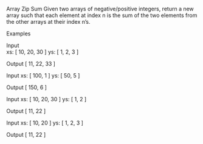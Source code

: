 Array Zip Sum
Given two arrays of negative/positive integers, return a new array such that each element at index n is the sum of the two elements from the other arrays at their index n’s.

Examples

Input	 
xs:
[ 10, 20, 30 ]
ys:
[ 1, 2, 3 ]        

Output
[ 11, 22, 33 ]

Input
xs:
[ 100, 1 ]
ys:
[ 50, 5 ]

Output
[ 150, 6 ]

Input
xs:
[ 10, 20, 30 ]
ys:
[ 1, 2 ]

Output
[ 11, 22 ]

Input
xs:
[ 10, 20 ]
ys:
[ 1, 2, 3 ]

Output
[ 11, 22 ]
